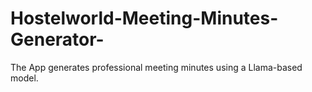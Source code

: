# Hostelworld-Meeting-Minutes-Generator-
The App generates professional meeting minutes using a Llama-based model. 
